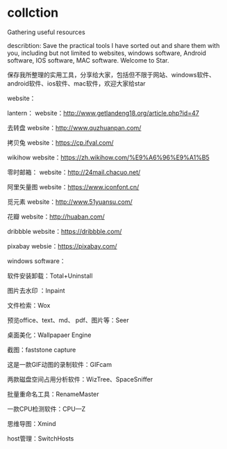 # collction
Gathering useful resources

describtion:
Save the practical tools I have sorted out and share them with you, including but not limited to websites, windows software, Android software, IOS software, MAC software. Welcome to Star.

保存我所整理的实用工具，分享给大家，包括但不限于网站、windows软件、android软件、ios软件、mac软件，欢迎大家给star

website：

lantern：
website：http://www.getlandeng18.org/article.php?id=47

去转盘
website：http://www.quzhuanpan.com/

拷贝兔
website：https://cp.ifval.com/

wikihow
website：https://zh.wikihow.com/%E9%A6%96%E9%A1%B5

零时邮箱：
website：http://24mail.chacuo.net/

阿里矢量图
website：https://www.iconfont.cn/

觅元素
website：http://www.51yuansu.com/

花瓣
website：http://huaban.com/

dribbble
website：https://dribbble.com/

pixabay
websie：https://pixabay.com/

windows software：

软件安装卸载：Total+Uninstall

图片去水印 ：Inpaint

文件检索：Wox 

预览office、text、md、 pdf、图片等：Seer

桌面美化：Wallpapaer Engine 

截图：faststone capture

这是一款GIF动图的录制软件：GIFcam

两款磁盘空间占用分析软件：WizTree、SpaceSniffer

批量重命名工具：RenameMaster

一款CPU检测软件：CPU—Z

思维导图：Xmind 

host管理：SwitchHosts
